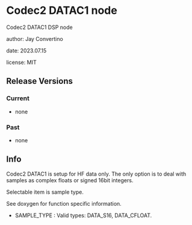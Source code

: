 # Codec2 DATAC1 node

Codec2 DATAC1 DSP node

author: Jay Convertino  

date: 2023.07.15

license: MIT

## Release Versions
### Current
  - none

### Past
  - none
  
## Info
  Codec2 DATAC1 is setup for HF data only. The only option is to deal with samples as complex floats
  or signed 16bit integers.

  Selectable item is sample type.

  See doxygen for function specific information.

  * SAMPLE_TYPE :  Valid types: DATA_S16, DATA_CFLOAT.
